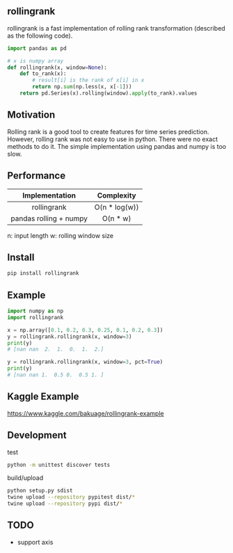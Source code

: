 ## rollingrank

rollingrank is a fast implementation of rolling rank transformation (described as the following code).

```python
import pandas as pd

# x is numpy array
def rollingrank(x, window=None):
    def to_rank(x):
        # result[i] is the rank of x[i] in x
        return np.sum(np.less(x, x[-1]))
    return pd.Series(x).rolling(window).apply(to_rank).values
```

## Motivation

Rolling rank is a good tool to create features for time series prediction.
However, rolling rank was not easy to use in python.
There were no exact methods to do it.
The simple implementation using pandas and numpy is too slow.

## Performance

|Implementation|Complexity|
|:-:|:-:|
|rollingrank|O(n * log(w))|
|pandas rolling + numpy|O(n * w)|

n: input length
w: rolling window size

## Install

```bash
pip install rollingrank
```

## Example

```python
import numpy as np
import rollingrank

x = np.array([0.1, 0.2, 0.3, 0.25, 0.1, 0.2, 0.3])
y = rollingrank.rollingrank(x, window=3)
print(y)
# [nan nan  2.  1.  0.  1.  2.]

y = rollingrank.rollingrank(x, window=3, pct=True)
print(y)
# [nan nan 1.  0.5 0.  0.5 1. ]
```

## Kaggle Example

https://www.kaggle.com/bakuage/rollingrank-example

## Development

test

```bash
python -m unittest discover tests
```

build/upload

```bash
python setup.py sdist
twine upload --repository pypitest dist/*
twine upload --repository pypi dist/*
```

## TODO

- support axis
